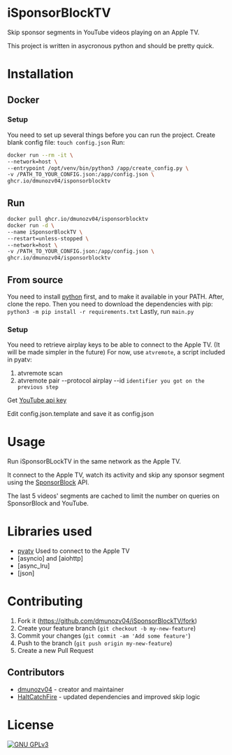 # iSponsorBlockTV

Skip sponsor segments in YouTube videos playing on an Apple TV.

This project is written in asycronous python and should be pretty quick.

# Installation

## Docker
### Setup

You need to set up several things before you can run the project.
Create blank config file: `touch config.json`
Run:
```sh
docker run --rm -it \
--network=host \
--entrypoint /opt/venv/bin/python3 /app/create_config.py \
-v /PATH_TO_YOUR_CONFIG.json:/app/config.json \
ghcr.io/dmunozv04/isponsorblocktv
```
## Run
```sh
docker pull ghcr.io/dmunozv04/isponsorblocktv
docker run -d \
--name iSponsorBlockTV \
--restart=unless-stopped \
--network=host \
-v /PATH_TO_YOUR_CONFIG.json:/app/config.json \
ghcr.io/dmunozv04/isponsorblocktv
```
## From source

You need to install [python](https://www.python.org/downloads/) first, and to make it available in your PATH. After, clone the repo.
Then you need to download the dependencies with pip: 
```python3 -m pip install -r requirements.txt```
Lastly, run ```main.py```

### Setup

You need to retrieve airplay keys to be able to connect to the Apple TV. (It will be made simpler in the future)
For now, use `atvremote`, a script included in pyatv:
1. atvremote scan
2. atvremote pair --protocol airplay --id `identifier you got on the previous step`

Get  [YouTube api key](https://developers.google.com/youtube/registering_an_application)

Edit config.json.template and save it as config.json
# Usage

Run iSponsorBLockTV in the same network as the Apple TV.

It connect to the Apple TV, watch its activity and skip any sponsor segment using the [SponsorBlock](https://sponsor.ajay.app/) API.

The last 5 videos' segments are cached to limit the number on queries on SponsorBlock and YouTube.


# Libraries used
- [pyatv](https://github.com/postlund/pyatv) Used to connect to the Apple TV
- [asyncio] and [aiohttp]
- [async_lru]
- [json]

# Contributing

1. Fork it (<https://github.com/dmunozv04/iSponsorBlockTV/fork>)
2. Create your feature branch (`git checkout -b my-new-feature`)
3. Commit your changes (`git commit -am 'Add some feature'`)
4. Push to the branch (`git push origin my-new-feature`)
5. Create a new Pull Request

## Contributors

- [dmunozv04](https://github.com/dmunozv04) - creator and maintainer
- [HaltCatchFire](https://github.com/HaltCatchFire) - updated dependencies and improved skip logic
# License
[![GNU GPLv3](https://www.gnu.org/graphics/gplv3-127x51.png)](https://www.gnu.org/licenses/gpl-3.0.en.html)
